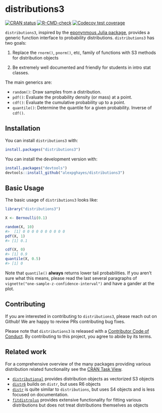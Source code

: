
<!-- README.md is generated from README.Rmd. Please edit that file -->

# distributions3

<!-- badges: start -->

[![CRAN
status](https://www.r-pkg.org/badges/version/distributions3)](https://cran.r-project.org/package=distributions3)
[![R-CMD-check](https://github.com/alexpghayes/distributions3/workflows/R-CMD-check/badge.svg)](https://github.com/alexpghayes/distributions3/actions)
[![Codecov test
coverage](https://codecov.io/gh/alexpghayes/distributions3/branch/main/graph/badge.svg)](https://app.codecov.io/gh/alexpghayes/distributions3?branch=main)
<!-- badges: end -->

`distributions3`, inspired by the [eponynmous Julia
package](https://github.com/JuliaStats/Distributions.jl), provides a
generic function interface to probability distributions.
`distributions3` has two goals:

1.  Replace the `rnorm()`, `pnorm()`, etc, family of functions with S3
    methods for distribution objects

2.  Be extremely well documented and friendly for students in intro stat
    classes.

The main generics are:

-   `random()`: Draw samples from a distribution.
-   `pdf()`: Evaluate the probability density (or mass) at a point.
-   `cdf()`: Evaluate the cumulative probability up to a point.
-   `quantile()`: Determine the quantile for a given probability.
    Inverse of `cdf()`.

## Installation

You can install `distributions3` with:

``` r
install.packages("distributions3")
```

You can install the development version with:

``` r
install.packages("devtools")
devtools::install_github("alexpghayes/distributions3")
```

## Basic Usage

The basic usage of `distributions3` looks like:

``` r
library("distributions3")

X <- Bernoulli(0.1)

random(X, 10)
#>  [1] 0 0 0 0 0 0 0 0 0 0
pdf(X, 1)
#> [1] 0.1

cdf(X, 0)
#> [1] 0.9
quantile(X, 0.5)
#> [1] 0
```

Note that `quantile()` **always** returns lower tail probabilities. If
you aren’t sure what this means, please read the last several paragraphs
of `vignette("one-sample-z-confidence-interval")` and have a gander at
the plot.

## Contributing

If you are interested in contributing to `distributions3`, please reach
out on Github! We are happy to review PRs contributing bug fixes.

Please note that `distributions3` is released with a [Contributor Code
of
Conduct](https://alexpghayes.github.io/distributions3/CODE_OF_CONDUCT.html).
By contributing to this project, you agree to abide by its terms.

## Related work

For a comprehensive overview of the many packages providing various
distribution related functionality see the [CRAN Task
View](https://cran.r-project.org/view=Distributions).

-   [`distributional`](https://cran.r-project.org/package=distributional)
    provides distribution objects as vectorized S3 objects
-   [`distr6`](https://cran.r-project.org/package=distr6) builds on
    `distr`, but uses R6 objects
-   [`distr`](https://cran.r-project.org/package=distr) is quite similar
    to `distributions`, but uses S4 objects and is less focused on
    documentation.
-   [`fitdistrplus`](https://cran.r-project.org/package=fitdistrplus)
    provides extensive functionality for fitting various distributions
    but does not treat distributions themselves as objects
